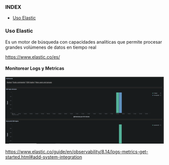 ### INDEX

- [Uso Elastic](#uso-elastic)

### Uso Elastic

Es un motor de búsqueda con capacidades analíticas que permite procesar grandes volúmenes de datos en tiempo real

https://www.elastic.co/es/

#### Monitorear Logs y Metricas

![img](./resources/img1.png)


https://www.elastic.co/guide/en/observability/8.14/logs-metrics-get-started.html#add-system-integration